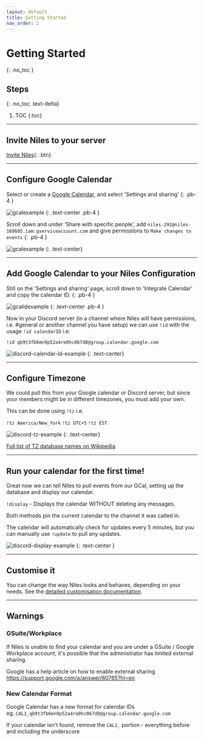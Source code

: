 ```yaml
---
layout: default
title: Getting Started
nav_order: 2
---
```


# Getting Started
{: .no_toc }

## Steps
{: .no_toc .text-delta}

1. TOC
{:toc}

---

## Invite Niles to your server

[Invite Niles](https://discord.com/oauth2/authorize?client_id=320434122344366082&scope=bot&permissions=523344){: .btn}

---

## Configure Google Calendar

Select or create a [Google Calendar](https://calendar.google.com), and select 'Settings and sharing'
{: .pb-4 }

![gcalexample](../../assets/images/gcal-example-0.gif)
{: .text-center .pb-4 }

Scroll down and under 'Share with specific people', add `niles-291@niles-169605.iam.gserviceaccount.com` and give permissions to `Make changes to events`
{: .pb-4 }

![gcalexample](../../assets/images/gcal-example-1.gif)
{: .text-center}

---

## Add Google Calendar to your Niles Configuration

Still on the 'Settings and sharing' page, scroll down to 'Integrate Calendar' and copy the calendar ID.
{: .pb-4 }

![gcalidexample](../../assets/images/gcal-example-2.png)
{: .text-center .pb-4 }

Now in your Discord server (in a channel where Niles will have permissions, i.e. #general or another channel you have setup) we can use `!id` with the usage `!id calendarID` i.e:

`!id qb9t3fb6mn9p52a4re0hc067d8@group.calendar.google.com`

![discord-calendar-id-example](../../assets/images/discord-calendar-id.gif)
{: .text-center}

---

## Configure Timezone

We could pull this from your Google calendar or Discord server, but since your members might be in different timezones, you must add your own.

This can be done using `!tz` i.e.

`!tz America/New_York`
`!tz UTC+5`
`!tz EST`

![discord-tz-example](../../assets/images/discord-tz.gif)
{: .text-center}

[Full list of TZ database names on Wikipedia](https://cutt.ly/tz)

---

## Run your calendar for the first time!

Great now we can tell Niles to pull events from our GCal, setting up the database and display our calendar.

`!display` - Displays the calendar WITHOUT deleting any messages.

Both methods pin the current calendar to the channel it was called in.

The calendar will automatically check for updates every 5 minutes, but you can manually use `!update` to pull any updates.

![discord-display-example](../../assets/images/discord-display.gif)
{: .text-center }

---

## Customise it

You can change the way Niles looks and behaves, depending on your needs. See the [detailed customisation documentation](../customisation).

---

## Warnings

### GSuite/Workplace
If Niles is unable to find your calendar and you are under a GSuite / Google Workplace account, it's possible that the administrator has limited external sharing.

Google has a help article on how to enable external sharing  
https://support.google.com/a/answer/60765?hl=en

### New Calendar Format
Google Calendar has a new format for calendar IDs  
eg. `CAL1_qb9t3fb6mn9p52a4re0hc067d8@group.calendar.google.com`

If your calendar isn't found, remove the `CAL1_` portion - everything before and including the underscore